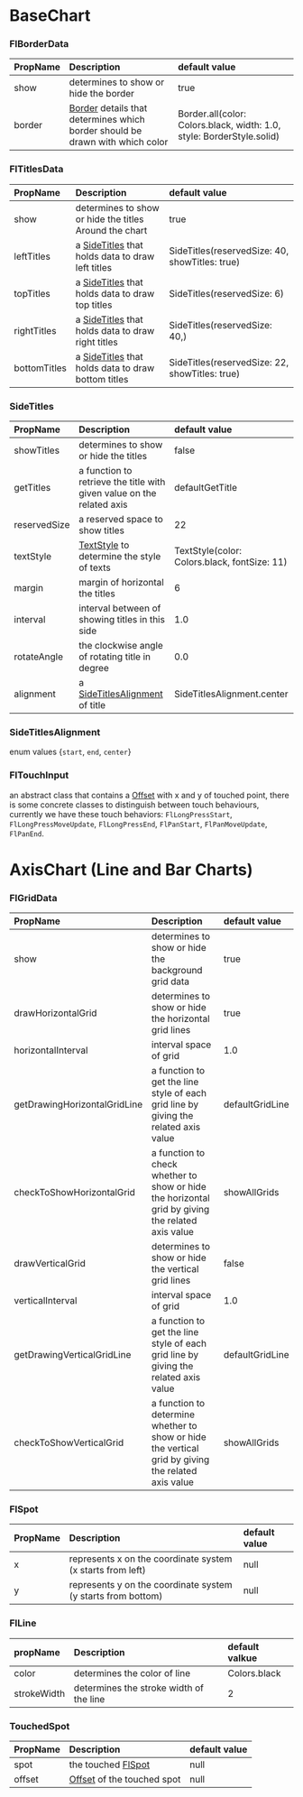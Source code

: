 # BaseChart



### FlBorderData
|PropName		|Description	|default value|
|:---------------|:---------------|:-------|
|show| determines to show or hide the border	|true|
|border| [Border](https://api.flutter.dev/flutter/painting/Border-class.html) details that determines which border should be drawn with which color| Border.all(color: Colors.black, width: 1.0, style: BorderStyle.solid)|



### FlTitlesData
|PropName		|Description	|default value|
|:---------------|:---------------|:-------|
|show| determines to show or hide the titles Around the chart|true|
|leftTitles| a [SideTitles](#SideTitles) that holds data to draw left titles | SideTitles(reservedSize: 40, showTitles: true)|
|topTitles| a [SideTitles](#SideTitles) that holds data to draw top titles |SideTitles(reservedSize: 6)|
|rightTitles| a [SideTitles](#SideTitles) that holds data to draw right titles |SideTitles(reservedSize: 40,)|
|bottomTitles| a [SideTitles](#SideTitles) that holds data to draw bottom titles |SideTitles(reservedSize: 22, showTitles: true)|



### SideTitles
|PropName		|Description	|default value|
|:---------------|:---------------|:-------|
|showTitles| determines to show or hide the titles | false|
|getTitles| a function to retrieve the title with given value on the related axis|defaultGetTitle|
|reservedSize| a reserved space to show titles|22|
|textStyle| [TextStyle](https://api.flutter.dev/flutter/painting/TextStyle-class.html) to determine the style of texts |TextStyle(color: Colors.black, fontSize: 11)|
|margin| margin of horizontal the titles | 6|
|interval| interval between of showing titles in this side  | 1.0 |
|rotateAngle| the clockwise angle of rotating title in degree   | 0.0 |
|alignment| a [SideTitlesAlignment](#SideTitlesAlignment) of title  | SideTitlesAlignment.center |



### SideTitlesAlignment
enum values {`start`, `end`, `center`}



### FlTouchInput
an abstract class that contains a [Offset](https://api.flutter.dev/flutter/dart-ui/Offset-class.html) with x and y of touched point, there is some concrete classes to distinguish between touch behaviours,
currently we have these touch behaviors:
`FlLongPressStart`, `FlLongPressMoveUpdate`, `FlLongPressEnd`, `FlPanStart`, `FlPanMoveUpdate`, `FlPanEnd`.


# AxisChart (Line and Bar Charts)


### FlGridData
|PropName|Description|default value|
|:-------|:----------|:------------|
|show|determines to show or hide the background grid data|true|
|drawHorizontalGrid|determines to show or hide the horizontal grid lines|true|
|horizontalInterval|interval space of grid|1.0|
|getDrawingHorizontalGridLine|a function to get the line style of each grid line by giving the related axis value|defaultGridLine|
|checkToShowHorizontalGrid|a function to check whether to show or hide the horizontal grid by giving the related axis value |showAllGrids|
|drawVerticalGrid|determines to show or hide the vertical grid lines|false|
|verticalInterval|interval space of grid|1.0|
|getDrawingVerticalGridLine|a function to get the line style of each grid line by giving the related axis value|defaultGridLine|
|checkToShowVerticalGrid|a function to determine whether to show or hide the vertical grid by giving the related axis value |showAllGrids|



### FlSpot
|PropName|Description|default value|
|:-------|:----------|:------------|
|x|represents x on the coordinate system (x starts from left)|null|
|y|represents y on the coordinate system (y starts from bottom)|null|



### FlLine
|propName|Description|default valkue|
|:-------|:----------|:------------|
|color|determines the color of line|Colors.black|
|strokeWidth|determines the stroke width of the line|2|


### TouchedSpot
|PropName|Description|default value|
|:-------|:----------|:------------|
|spot|the touched [FlSpot](#FlSpot)|null|
|offset|[Offset](https://api.flutter.dev/flutter/dart-ui/Offset-class.html) of the touched spot|null|